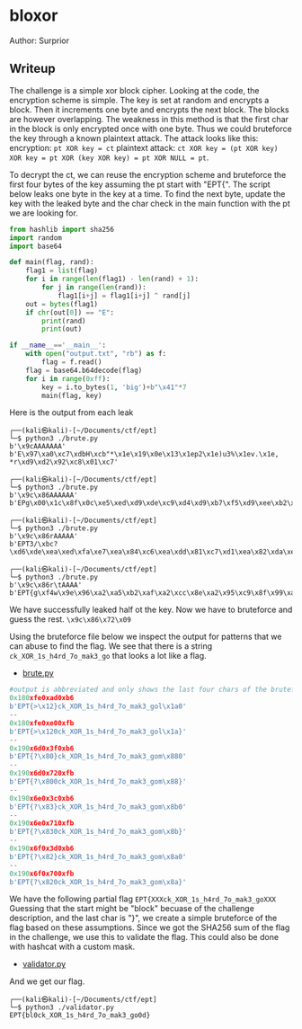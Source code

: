 # bloxor
Author: Surprior



## Writeup

The challenge is a simple xor block cipher. Looking at the code, the encryption scheme is simple. The key is set at random and encrypts a block. Then it increments one byte and encrypts the next block. The blocks are however overlapping. The weakness in this method is that the first char in the block is only encrypted once with one byte. Thus we could bruteforce the key through a known plaintext attack.
The attack looks like this: 
encryption: `pt XOR key = ct` 
plaintext attack: `ct XOR key = (pt XOR key) XOR key = pt XOR (key XOR key) = pt XOR NULL = pt`.

To decrypt the ct, we can reuse the encryption scheme and bruteforce the first four bytes of the key assuming the pt start with "EPT{". The script below leaks one byte in the key at a time. To find the next byte, update the key with the leaked byte and the char check in the main function with the pt we are looking for.

```python
from hashlib import sha256
import random
import base64

def main(flag, rand):
    flag1 = list(flag)
    for i in range(len(flag1) - len(rand) + 1):
        for j in range(len(rand)):
            flag1[i+j] = flag1[i+j] ^ rand[j]
    out = bytes(flag1)
    if chr(out[0]) == "E":
        print(rand)
        print(out)

if __name__=='__main__':
    with open("output.txt", "rb") as f:
        flag = f.read()
    flag = base64.b64decode(flag)
    for i in range(0xff):
        key = i.to_bytes(1, 'big')+b"\x41"*7
        main(flag, key)
```

Here is the output from each leak

```
┌──(kali㉿kali)-[~/Documents/ctf/ept]
└─$ python3 ./brute.py
b'\x9cAAAAAAA'
b'E\x97\xa0\xc7\xdbH\xcb"*\x1e\x19\x0e\x13\x1ep2\x1e)u3%\x1ev.\x1e, *r\xd9\xd2\x92\xc8\x01\xc7'

┌──(kali㉿kali)-[~/Documents/ctf/ept]
└─$ python3 ./brute.py
b'\x9c\x86AAAAAA'
b'EPg\x00\x1c\x8f\x0c\xe5\xed\xd9\xde\xc9\xd4\xd9\xb7\xf5\xd9\xee\xb2\xf4\xe2\xd9\xb1\xe9\xd9\xeb\xe7\xed\xb5\xd9\xd2\x92\xc8\x01\xc7'

┌──(kali㉿kali)-[~/Documents/ctf/ept]
└─$ python3 ./brute.py
b'\x9c\x86rAAAAA'
b'EPT3/\xbc?\xd6\xde\xea\xed\xfa\xe7\xea\x84\xc6\xea\xdd\x81\xc7\xd1\xea\x82\xda\xea\xd8\xd4\xde\x86\xea\xd2\x92\xc8\x01\xc7'

┌──(kali㉿kali)-[~/Documents/ctf/ept]
└─$ python3 ./brute.py
b'\x9c\x86r\tAAAA'
b'EPT{g\xf4w\x9e\x96\xa2\xa5\xb2\xaf\xa2\xcc\x8e\xa2\x95\xc9\x8f\x99\xa2\xca\x92\xa2\x90\x9c\x96\xce\xa2\x9a\x92\xc8\x01\xc7'
```
We have successfully leaked half ot the key. Now we have to bruteforce and guess the rest.
`\x9c\x86\x72\x09`

Using the bruteforce file below we inspect the output for patterns that we can abuse to find the flag. We see that there is a string `ck_XOR_1s_h4rd_7o_mak3_go` that looks a lot like a flag. 

* [brute.py](brute.py)

```python
#output is abbreviated and only shows the last four chars of the bruteforced key
0x180xfe0xad0xb6
b'EPT{>\x12}ck_XOR_1s_h4rd_7o_mak3_gol\x1a0'
--
0x180xfe0xe00xfb
b'EPT{>\x120ck_XOR_1s_h4rd_7o_mak3_gol\x1a}'
--
0x190x6d0x3f0xb6
b'EPT{?\x80}ck_XOR_1s_h4rd_7o_mak3_gom\x880'
--
0x190x6d0x720xfb
b'EPT{?\x800ck_XOR_1s_h4rd_7o_mak3_gom\x88}'
--
0x190x6e0x3c0xb6
b'EPT{?\x83}ck_XOR_1s_h4rd_7o_mak3_gom\x8b0'
--
0x190x6e0x710xfb
b'EPT{?\x830ck_XOR_1s_h4rd_7o_mak3_gom\x8b}'
--
0x190x6f0x3d0xb6
b'EPT{?\x82}ck_XOR_1s_h4rd_7o_mak3_gom\x8a0'
--
0x190x6f0x700xfb
b'EPT{?\x820ck_XOR_1s_h4rd_7o_mak3_gom\x8a}'
```
We have the following partial flag `EPT{XXXck_XOR_1s_h4rd_7o_mak3_goXXX`
Guessing that the start might be "block" becuase of the challenge description, and the last char is "}", we create a simple bruteforce of the flag based on these assumptions. Since we got the SHA256 sum of the flag in the challenge, we use this to validate the flag. This could also be done with hashcat with a custom mask.
* [validator.py](validator.py)

And we get our flag.
```
┌──(kali㉿kali)-[~/Documents/ctf/ept]
└─$ python3 ./validator.py
EPT{bl0ck_XOR_1s_h4rd_7o_mak3_go0d}
```
